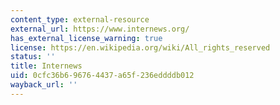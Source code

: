 ```yaml
---
content_type: external-resource
external_url: https://www.internews.org/
has_external_license_warning: true
license: https://en.wikipedia.org/wiki/All_rights_reserved
status: ''
title: Internews
uid: 0cfc36b6-9676-4437-a65f-236eddddb012
wayback_url: ''
---
```

